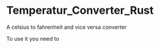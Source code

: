# Temperatur_Converter_Rust
A celsius to fahrenheit and vice versa converter

To use it you need to 
